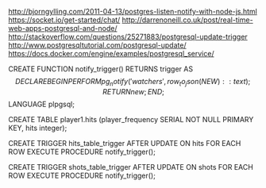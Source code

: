 http://bjorngylling.com/2011-04-13/postgres-listen-notify-with-node-js.html
https://socket.io/get-started/chat/
http://darrenoneill.co.uk/post/real-time-web-apps-postgresql-and-node/
http://stackoverflow.com/questions/25271883/postgresql-update-trigger
http://www.postgresqltutorial.com/postgresql-update/
https://docs.docker.com/engine/examples/postgresql_service/

CREATE FUNCTION notify_trigger() RETURNS trigger AS $$ DECLARE BEGIN PERFORM pg_notify('watchers', row_to_json(NEW)::text); RETURN new; END; $$ LANGUAGE plpgsql;

CREATE TABLE player1.hits (player_frequency SERIAL NOT NULL PRIMARY KEY, hits integer);

CREATE TRIGGER hits_table_trigger AFTER UPDATE ON hits FOR EACH ROW EXECUTE PROCEDURE notify_trigger();

CREATE TRIGGER shots_table_trigger AFTER UPDATE ON shots FOR EACH ROW EXECUTE PROCEDURE notify_trigger();
